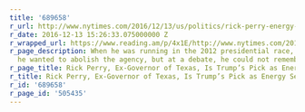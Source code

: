 ```yaml
---
title: '689658'
r_url: http://www.nytimes.com/2016/12/13/us/politics/rick-perry-energy-secretary-trump.html
r_date: 2016-12-13 15:26:33.075000000 Z
r_wrapped_url: https://www.reading.am/p/4x1E/http://www.nytimes.com/2016/12/13/us/politics/rick-perry-energy-secretary-trump.html
r_page_description: When he was running in the 2012 presidential race, Mr. Perry said
  he wanted to abolish the agency, but at a debate, he could not remember its name.
r_page_title: Rick Perry, Ex-Governor of Texas, Is Trump’s Pick as Energy Secretary
r_title: Rick Perry, Ex-Governor of Texas, Is Trump’s Pick as Energy Secretary
r_id: '689658'
r_page_id: '505435'
---
```


